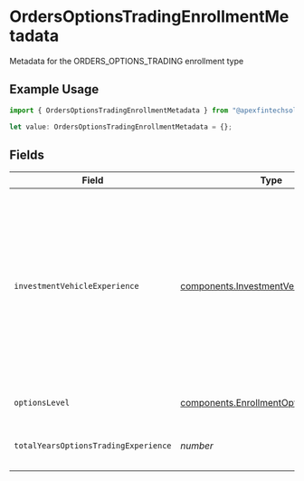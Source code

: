 # OrdersOptionsTradingEnrollmentMetadata

Metadata for the ORDERS_OPTIONS_TRADING enrollment type

## Example Usage

```typescript
import { OrdersOptionsTradingEnrollmentMetadata } from "@apexfintechsolutions/ascend-sdk/models/components";

let value: OrdersOptionsTradingEnrollmentMetadata = {};
```

## Fields

| Field                                                                                                                                                         | Type                                                                                                                                                          | Required                                                                                                                                                      | Description                                                                                                                                                   | Example                                                                                                                                                       |
| ------------------------------------------------------------------------------------------------------------------------------------------------------------- | ------------------------------------------------------------------------------------------------------------------------------------------------------------- | ------------------------------------------------------------------------------------------------------------------------------------------------------------- | ------------------------------------------------------------------------------------------------------------------------------------------------------------- | ------------------------------------------------------------------------------------------------------------------------------------------------------------- |
| `investmentVehicleExperience`                                                                                                                                 | [components.InvestmentVehicleExperience](../../models/components/investmentvehicleexperience.md)                                                              | :heavy_minus_sign:                                                                                                                                            | This captures a user's experience with investment vehicles. It includes details such as the user's average annual trade count for various investment vehicles |                                                                                                                                                               |
| `optionsLevel`                                                                                                                                                | [components.EnrollmentOptionsLevel](../../models/components/enrollmentoptionslevel.md)                                                                        | :heavy_minus_sign:                                                                                                                                            | Requested options level                                                                                                                                       | LEVEL_1_BASIC_DIRECTIONAL_TRADES                                                                                                                              |
| `totalYearsOptionsTradingExperience`                                                                                                                          | *number*                                                                                                                                                      | :heavy_minus_sign:                                                                                                                                            | Total years of options trading experience                                                                                                                     | 0                                                                                                                                                             |